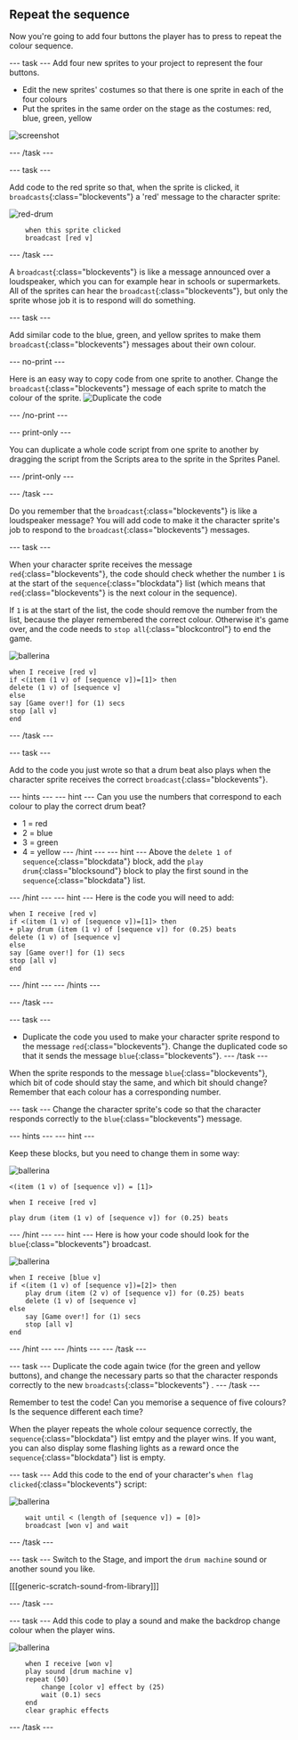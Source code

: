 ## Repeat the sequence

Now you're going to add four buttons the player has to press to repeat the colour sequence.

--- task ---
Add four new sprites to your project to represent the four buttons.
- Edit the new sprites' costumes so that there is one sprite in each of the four colours
- Put the sprites in the same order on the stage as the costumes: red, blue, green, yellow

![screenshot](images/colour-drums.png)

--- /task ---

--- task ---

Add code to the red sprite so that, when the sprite is clicked, it `broadcasts`{:class="blockevents"} a 'red' message to the character sprite:

![red-drum](images/red_drum.png)

```blocks
	when this sprite clicked
	broadcast [red v]
```
--- /task ---

A `broadcast`{:class="blockevents"} is like a message announced over a loudspeaker, which you can for example hear in schools or supermarkets. All of the sprites can hear the `broadcast`{:class="blockevents"}, but only the sprite whose job it is to respond will do something.

--- task ---

Add similar code to the blue, green, and yellow sprites to make them `broadcast`{:class="blockevents"} messages about their own colour.

--- no-print ---

Here is an easy way to copy code from one sprite to another. Change the `broadcast`{:class="blockevents"} message of each sprite to match the colour of the sprite.
![Duplicate the code](images/broadcast-duplicate.gif)

--- /no-print ---

--- print-only ---

You can duplicate a whole code script from one sprite to another by dragging the script from the Scripts area to the sprite in the Sprites Panel.

--- /print-only ---

--- /task ---

Do you remember that the `broadcast`{:class="blockevents"} is like a loudspeaker message? You will add code to make it the character sprite's job to respond to the `broadcast`{:class="blockevents"} messages.

--- task ---

When your character sprite receives the message `red`{:class="blockevents"}, the code should check whether the number `1` is at the start of the `sequence`{:class="blockdata"} list (which means that `red`{:class="blockevents"} is the next colour in the sequence).

If `1` is at the start of the list, the code should remove the number from the list, because the player remembered the correct colour. Otherwise it's game over, and the code needs to `stop all`{:class="blockcontrol"} to end the game.

![ballerina](images/ballerina.png)

```blocks
when I receive [red v]
if <(item (1 v) of [sequence v])=[1]> then
delete (1 v) of [sequence v]
else
say [Game over!] for (1) secs
stop [all v]
end
```
--- /task ---

--- task ---

Add to the code you just wrote so that a drum beat also plays when the character sprite receives the correct `broadcast`{:class="blockevents"}.

--- hints ---
--- hint ---
Can you use the numbers that correspond to each colour to play the correct drum beat?
+ 1 = red
+ 2 = blue
+ 3 = green
+ 4 = yellow
--- /hint ---
--- hint ---
Above the `delete 1 of sequence`{:class="blockdata"} block, add the `play drum`{:class="blocksound"} block to play the first sound in the `sequence`{:class="blockdata"} list.

--- /hint ---
--- hint ---
Here is the code you will need to add:

```blocks
when I receive [red v]
if <(item (1 v) of [sequence v])=[1]> then
+ play drum (item (1 v) of [sequence v]) for (0.25) beats
delete (1 v) of [sequence v]
else
say [Game over!] for (1) secs
stop [all v]
end
```
--- /hint ---
--- /hints ---

--- /task ---

--- task ---
+ Duplicate the code you used to make your character sprite respond to the message `red`{:class="blockevents"}. Change the duplicated code so that it sends the message `blue`{:class="blockevents"}.
--- /task ---

When the sprite responds to the message `blue`{:class="blockevents"}, which bit of code should stay the same, and which bit should change? Remember that each colour has a corresponding number.

--- task ---
Change the character sprite's code so that the character responds correctly to the `blue`{:class="blockevents"} message.

--- hints ---
--- hint ---

Keep these blocks, but you need to change them in some way:

![ballerina](images/ballerina.png)

```blocks
<(item (1 v) of [sequence v]) = [1]>

when I receive [red v]

play drum (item (1 v) of [sequence v]) for (0.25) beats
```

--- /hint ---
--- hint ---
Here is how your code should look for the `blue`{:class="blockevents"} broadcast.

![ballerina](images/ballerina.png)

```blocks
when I receive [blue v]
if <(item (1 v) of [sequence v])=[2]> then
	play drum (item (2 v) of [sequence v]) for (0.25) beats
	delete (1 v) of [sequence v]
else
	say [Game over!] for (1) secs
	stop [all v]
end
```

--- /hint ---
--- /hints ---
--- /task ---

--- task ---
Duplicate the code again twice (for the green and yellow buttons), and change the necessary parts so that the character responds correctly to the new `broadcasts`{:class="blockevents"} .
--- /task ---

Remember to test the code! Can you memorise a sequence of five colours? Is the sequence different each time?

When the player repeats the whole colour sequence correctly, the `sequence`{:class="blockdata"} list emtpy and the player wins. If you want, you can also display some flashing lights as a reward once the `sequence`{:class="blockdata"} list is empty.

--- task ---
Add this code to the end of your character's `when flag clicked`{:class="blockevents"} script:

![ballerina](images/ballerina.png)

```blocks
	wait until < (length of [sequence v]) = [0]>
	broadcast [won v] and wait
```
--- /task ---

--- task ---
Switch to the Stage, and import the `drum machine` sound or another sound you like.

[[[generic-scratch-sound-from-library]]]

--- /task ---

--- task ---
Add this code to play a sound and make the backdrop change colour when the player wins.

![ballerina](images/stage.png)

```blocks
	when I receive [won v]
	play sound [drum machine v]
	repeat (50)
		change [color v] effect by (25)
		wait (0.1) secs
	end
	clear graphic effects
```
--- /task ---
